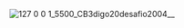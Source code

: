 ![127 0 0 1_5500_CB3digo20desafio2004__](https://github.com/MuriloScheunemann/Rocket04-Mentoria-Forms/assets/122695407/6614ddc2-e21d-432d-93d2-938eda64082d)
